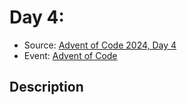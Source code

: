 # Day 4: 

- Source: [Advent of Code 2024, Day 4](https://adventofcode.com/2024/day/4)
- Event: [Advent of Code](https://adventofcode.com/)

## Description
